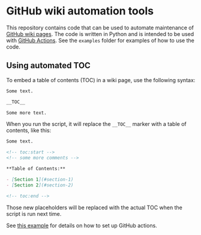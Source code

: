 # GitHub wiki automation tools

This repository contains code that can be used to automate maintenance of [GitHub wiki pages][1].
The code is written in Python and is intended to be used with [GitHub Actions][2].
See the `examples` folder for examples of how to use the code.


## Using automated TOC

To embed a table of contents (TOC) in a wiki page, use the following syntax:

```markdown
Some text.

__TOC__

Some more text.
```

When you run the script, it will replace the `__TOC__` marker with a table of contents, like this:

```markdown
Some text.

<!-- toc:start -->
<!-- some more comments -->

**Table of Contents:**

- [Section 1](#section-1)
- [Section 2](#section-2)

<!-- toc:end -->
```

Those new placeholders will be replaced with the actual TOC when the script is run next time.

See [this example](main/examples/update-wiki.yml) for details on how to set up GitHub actions.


[1]: https://docs.github.com/en/communities/documenting-your-project-with-wikis/about-wikis
[2]: https://github.com/features/actions
